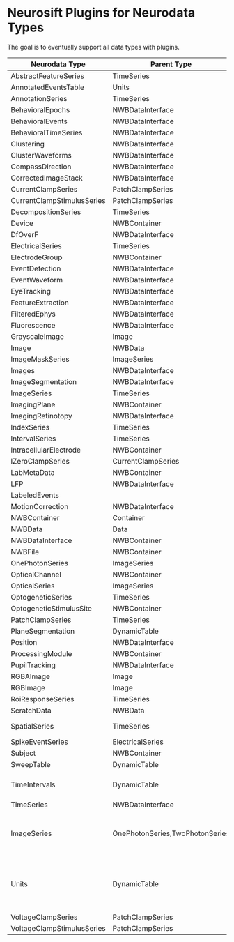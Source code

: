 # Neurosift Plugins for Neurodata Types

The goal is to eventually support all data types with plugins.

|Neurodata Type|Parent Type|Neurosift Plugin|Example|
|--------------|-----------|----------------|-------|
|AbstractFeatureSeries|TimeSeries|From TimeSeries||
|AnnotatedEventsTable|Units|From Units||
|AnnotationSeries|TimeSeries|From TimeSeries||
|BehavioralEpochs|NWBDataInterface|||
|BehavioralEvents|NWBDataInterface|BehavioralEvents|[example](https://neurosift.app/?p=/nwb&dandisetId=000629&dandisetVersion=draft&url=https://api.dandiarchive.org/api/assets/efe22650-8f8b-48ac-85c8-2d5a42c00744/download/&tab=neurodata-item:/processing/behavior/behavioral_events\|BehavioralEvents)|
|BehavioralTimeSeries|NWBDataInterface|||
|Clustering|NWBDataInterface|||
|ClusterWaveforms|NWBDataInterface|||
|CompassDirection|NWBDataInterface|||
|CorrectedImageStack|NWBDataInterface|||
|CurrentClampSeries|PatchClampSeries|||
|CurrentClampStimulusSeries|PatchClampSeries|||
|DecompositionSeries|TimeSeries|From TimeSeries||
|Device|NWBContainer|||
|DfOverF|NWBDataInterface|||
|ElectricalSeries|TimeSeries|ElectricalSeries|[example](https://neurosift.app/?p=/nwb&dandisetId=000947&dandisetVersion=draft&url=https://api.dandiarchive.org/api/assets/766438c5-fa8c-42a5-bd26-41c8a89be93a/download/&tab=neurodata-item:/acquisition/ElectricalSeries\|ElectricalSeries)|
|ElectrodeGroup|NWBContainer|||
|EventDetection|NWBDataInterface|||
|EventWaveform|NWBDataInterface|||
|EyeTracking|NWBDataInterface|||
|FeatureExtraction|NWBDataInterface|||
|FilteredEphys|NWBDataInterface|||
|Fluorescence|NWBDataInterface|||
|GrayscaleImage|Image|||
|Image|NWBData|||
|ImageMaskSeries|ImageSeries|From ImageSeries||
|Images|NWBDataInterface|Images|[example](https://neurosift.app/?p=/nwb&dandisetId=000957&dandisetVersion=0.240407.0142&url=https://api.dandiarchive.org/api/assets/ce047d88-95b3-4169-a63b-e30a4f35d86e/download/&tab=neurodata-item:/stimulus/templates/template_118_images\|Images)|
|ImageSegmentation|NWBDataInterface|ImageSegmentation|[example](https://neurosift.app/?p=/nwb&url=https://dandiarchive.s3.amazonaws.com/blobs/368/fa7/368fa71e-4c93-4f7e-af15-06776ca07f34&tab=neurodata-item:/processing/ophys/ImageSegmentation%7CImageSegmentation)|
|ImageSeries|TimeSeries|||
|ImagingPlane|NWBContainer|||
|ImagingRetinotopy|NWBDataInterface|||
|IndexSeries|TimeSeries|From TimeSeries|[example](http://localhost:4200/?p=/nwb&dandisetId=000957&dandisetVersion=0.240407.0142&url=https://api.dandiarchive.org/api/assets/d4bd92fc-4119-4393-b807-f007a86778a1/download/&tab=neurodata-item:/stimulus/presentation/pre_motion_stim_index\|IndexSeries)|
|IntervalSeries|TimeSeries|From TimeSeries||
|IntracellularElectrode|NWBContainer|||
|IZeroClampSeries|CurrentClampSeries|||
|LabMetaData|NWBContainer|||
|LFP|NWBDataInterface|||
|LabeledEvents||||
|MotionCorrection|NWBDataInterface|||
|NWBContainer|Container|||
|NWBData|Data|||
|NWBDataInterface|NWBContainer|||
|NWBFile|NWBContainer|||
|OnePhotonSeries|ImageSeries|OnePhotonSeries|[example](https://neurosift.app/?p=/nwb&dandisetId=000935&dandisetVersion=0.240319.2026&url=https://api.dandiarchive.org/api/assets/6b9ac40b-4a63-4406-a03f-99f649d9fabe/download/&tab=neurodata-item:/acquisition/1pInternal\|OnePhotonSeries)|
|OpticalChannel|NWBContainer|||
|OpticalSeries|ImageSeries|||
|OptogeneticSeries|TimeSeries|From TimeSeries||
|OptogeneticStimulusSite|NWBContainer|||
|PatchClampSeries|TimeSeries|From TimeSeries||
|PlaneSegmentation|DynamicTable|From DynamicTable||
|Position|NWBDataInterface|||
|ProcessingModule|NWBContainer|||
|PupilTracking|NWBDataInterface|||
|RGBAImage|Image|||
|RGBImage|Image|||
|RoiResponseSeries|TimeSeries|From TimeSeries||
|ScratchData|NWBData|||
|SpatialSeries|TimeSeries|SpatialSeries and SpatialSeriesXYView|[example](https://neurosift.app/?p=/nwb&url=https://dandiarchive.s3.amazonaws.com/blobs/c86/cdf/c86cdfba-e1af-45a7-8dfd-d243adc20ced&tab=neurodata-items:neurodata-item:/acquisition/position_sensor0%7CSpatialSeries@view:X/Y%7C/acquisition/position_sensor0&tab-time=0,384,117.50619637750238)|
|SpikeEventSeries|ElectricalSeries|From ElectricalSeries||
|Subject|NWBContainer|||
|SweepTable|DynamicTable|From DynamicTable||
|TimeIntervals|DynamicTable|TimeIntervals, PSTH, TrialAlignedSeries|[time-intervals-example](https://neurosift.app/?p=/nwb&url=https://dandiarchive.s3.amazonaws.com/blobs/cae/e8f/caee8f64-ebeb-439d-a3f4-e3380699b49f&tab=neurodata-item:/intervals/trials%7CTimeIntervals), [psth-example](https://neurosift.app/?p=/nwb&url=https://dandiarchive.s3.amazonaws.com/blobs/df3/e3f/df3e3f73-50ab-42b4-8827-82664ddd474a&tab=view:PSTH%7C/intervals/trials)|
|TimeSeries|NWBDataInterface|TimeSeries|[example](https://neurosift.app/?p=/nwb&url=https://dandiarchive.s3.amazonaws.com/blobs/c86/cdf/c86cdfba-e1af-45a7-8dfd-d243adc20ced&tab=neurodata-item:/acquisition/ch_SsolL%7CTimeSeries&tab-time=43.82871078730636,95.27484222730642,72.51887941685835)|
|ImageSeries|OnePhotonSeries,TwoPhotonSeries|VariableDepthMicroscopySeries|[two-photon-example](https://neurosift.app/?p=/nwb&dandisetId=000951&dandisetVersion=0.240418.2218&url=https://api.dandiarchive.org/api/assets/7f4fbb15-ff41-4eb9-b556-39000f259dcf/download/&tab=neurodata-item:/acquisition/TwoPhotonSeries\|TwoPhotonSeries), [variable-depth-microscopy-example](https://neurosift.app/?p=/nwb&url=https://api.dandiarchive.org/api/assets/e6263508-26a0-4db0-ac0a-76a994f303a1/download/&dandisetId=001075&dandisetVersion=draft&tab=neurodata-item:/acquisition/PumpProbeImagingGreen\|VariableDepthMicroscopySeries)|
|Units|DynamicTable|Units, RasterPlot, AverageWaveforms, Autocorrelograms|[raster-plot-example](https://neurosift.app/?p=/nwb&url=https://dandiarchive.s3.amazonaws.com/blobs/a63/6de/a636de8b-7c90-4a41-94be-9da3de53cf82&tab=view:DirectRasterPlot\|/units), [average-waveforms-example](https://neurosift.app/?p=/nwb&url=https://neurosift.org/dendro-outputs/d02200fd.e19adcf8/output&dandisetId=000939&dandisetVersion=0.240327.2229&dandiAssetId=56d875d6-a705-48d3-944c-53394a389c85&st=lindi&tab=view:AverageWaveforms\|/units), [autocorrelograms-example](https://neurosift.app/?p=/nwb&url=https://neurosift.org/dendro-outputs/d02200fd.e19adcf8/output&dandisetId=000939&dandisetVersion=0.240327.2229&dandiAssetId=56d875d6-a705-48d3-944c-53394a389c85&st=lindi&tab=view:Autocorrelograms\|/units)|
|VoltageClampSeries|PatchClampSeries|||
|VoltageClampStimulusSeries|PatchClampSeries|||
